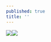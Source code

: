 ```yaml
---
published: true
title: ''
---
```

![]({{site.baseurl}}/assets/mare%20in%20sogno%201.jpeg)![]({{site.baseurl}}/assets/mare%20in%20sogno%202.jpeg)